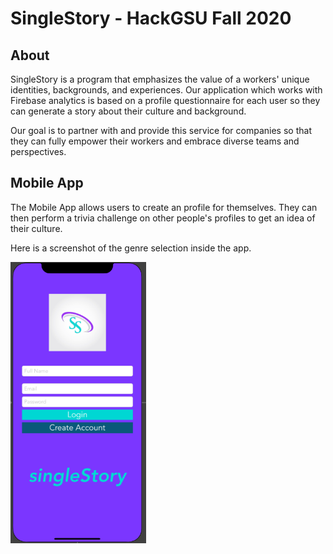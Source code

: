 # SingleStory - HackGSU Fall 2020

## About
SingleStory is a program that emphasizes the value of a workers' unique identities, backgrounds, and experiences. Our application which works with Firebase analytics is based on a profile questionnaire for each user so they can generate a story about their culture and background.

Our goal is to partner with and provide this service for companies so that they can fully empower their workers and embrace diverse teams and perspectives.

## Mobile App
The Mobile App allows users to create an profile for themselves. They can then perform a trivia challenge on other people's profiles to get an idea of their
culture.

Here is a screenshot of the genre selection inside the app.

<img src="Mixer/Images/Screen Shot 2020-11-22 at 12.21.56 PM.png" height = "450">


